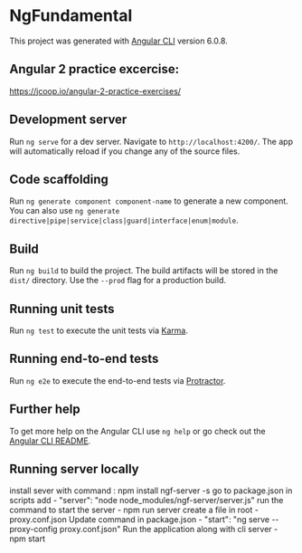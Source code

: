 # NgFundamental

This project was generated with [Angular CLI](https://github.com/angular/angular-cli) version 6.0.8.

## Angular 2 practice excercise:
https://jcoop.io/angular-2-practice-exercises/

## Development server

Run `ng serve` for a dev server. Navigate to `http://localhost:4200/`. The app will automatically reload if you change any of the source files.

## Code scaffolding

Run `ng generate component component-name` to generate a new component. You can also use `ng generate directive|pipe|service|class|guard|interface|enum|module`.

## Build

Run `ng build` to build the project. The build artifacts will be stored in the `dist/` directory. Use the `--prod` flag for a production build.

## Running unit tests

Run `ng test` to execute the unit tests via [Karma](https://karma-runner.github.io).

## Running end-to-end tests

Run `ng e2e` to execute the end-to-end tests via [Protractor](http://www.protractortest.org/).

## Further help

To get more help on the Angular CLI use `ng help` or go check out the [Angular CLI README](https://github.com/angular/angular-cli/blob/master/README.md).

## Running server locally
install sever with command : npm install ngf-server -s
go to package.json in scripts add - "server": "node node_modules/ngf-server/server.js"
run the command to start the server - npm run server
create a file in root - proxy.conf.json
Update command in package.json - "start": "ng serve --proxy-config proxy.conf.json"
Run the application along with cli server - npm start